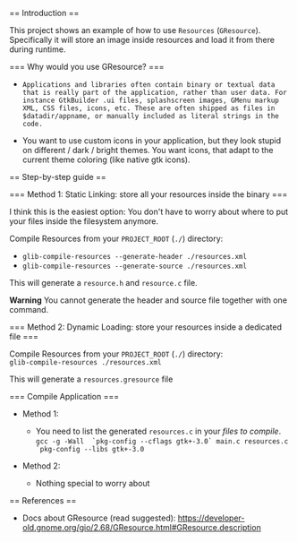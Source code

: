 == Introduction  ==

This project shows an example of how to use `Resources` (`GResource`). Specifically it will store an image inside resources and load it from there during runtime.


=== Why would you use GResource? ===

- `Applications and libraries often contain binary or textual data that is really part of the application, rather than user data. For instance GtkBuilder .ui files, splashscreen images, GMenu markup XML, CSS files, icons, etc. These are often shipped as files in $datadir/appname, or manually included as literal strings in the code.`

- You want to use custom icons in your application, but they look stupid on different / dark / bright themes. You want icons, that adapt to the current theme coloring (like native gtk icons).



== Step-by-step guide ==


=== Method 1: Static Linking: store all your resources inside the binary ===

I think this is the easiest option: You don't have to worry about where to put your files inside the filesystem anymore.


Compile Resources from your `PROJECT_ROOT` (`./`) directory:

 - `glib-compile-resources --generate-header ./resources.xml`
 - `glib-compile-resources --generate-source ./resources.xml`

This will generate a `resource.h` and `resource.c` file.

**Warning**
You cannot generate the header and source file together with one command.


=== Method 2: Dynamic Loading: store your resources inside a dedicated file ===

Compile Resources from your `PROJECT_ROOT` (`./`) directory:<br>
`glib-compile-resources ./resources.xml`

This will generate a `resources.gresource` file


=== Compile Application ===

- Method 1:
  - You need to list the generated `resources.c` in your *files to compile*.<br>
  ```gcc -g -Wall  `pkg-config --cflags gtk+-3.0` main.c resources.c `pkg-config --libs gtk+-3.0```

- Method 2:
  - Nothing special to worry about



== References ==

  * Docs about GResource (read suggested): https://developer-old.gnome.org/gio/2.68/GResource.html#GResource.description



